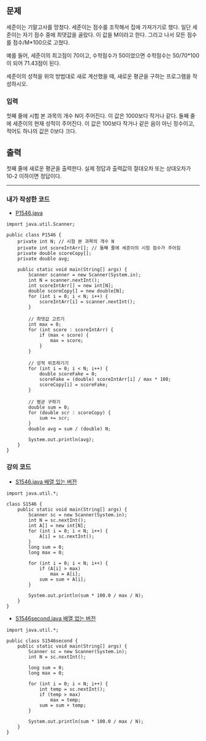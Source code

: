 ## 문제

세준이는 기말고사를 망쳤다. 세준이는 점수를 조작해서 집에 가져가기로 했다. 일단 세준이는 자기 점수 중에 최댓값을 골랐다. 이 값을 M이라고 한다. 그리고 나서 모든 점수를 점수/M*100으로 고쳤다.

예를 들어, 세준이의 최고점이 70이고, 수학점수가 50이었으면 수학점수는 50/70*100이 되어 71.43점이 된다.

세준이의 성적을 위의 방법대로 새로 계산했을 때, 새로운 평균을 구하는 프로그램을 작성하시오.

### 입력

첫째 줄에 시험 본 과목의 개수 N이 주어진다. 이 값은 1000보다 작거나 같다. 둘째 줄에 세준이의 현재 성적이 주어진다. 이 값은 100보다 작거나 같은 음이 아닌 정수이고, 적어도 하나의 값은 0보다 크다.

## 출력

첫째 줄에 새로운 평균을 출력한다. 실제 정답과 출력값의 절대오차 또는 상대오차가 10-2 이하이면 정답이다.


***
### 내가 작성한 코드
- [P1546.java](P1546.java)

```
import java.util.Scanner;

public class P1546 {
    private int N; // 시험 본 과목의 개수 N
    private int scoreIntArr[]; // 둘째 줄에 세준이의 시험 점수가 주어짐
    private double scoreCopy[];
    private double avg;

    public static void main(String[] args) {
        Scanner scanner = new Scanner(System.in);
        int N = scanner.nextInt();
        int scoreIntArr[] = new int[N];
        double scoreCopy[] = new double[N];
        for (int i = 0; i < N; i++) {
            scoreIntArr[i] = scanner.nextInt();
        }

        // 최댓값 고르기
        int max = 0;
        for (int score : scoreIntArr) {
            if (max < score) {
                max = score;
            }
        }

        // 성적 위조하기기
        for (int i = 0; i < N; i++) {
            double scoreFake = 0;
            scoreFake = (double) scoreIntArr[i] / max * 100;
            scoreCopy[i] = scoreFake;
        }

        // 평균 구하기
        double sum = 0;
        for (double scr : scoreCopy) {
            sum += scr;
        }
        double avg = sum / (double) N;

        System.out.println(avg);
    }
}

```

### 강의 코드
- [S1546.java 배열 있는 버전](S1546.java)
```
import java.util.*;

class S1546 {
    public static void main(String[] args) {
        Scanner sc = new Scanner(System.in);
        int N = sc.nextInt();
        int A[] = new int[N];
        for (int i = 0; i < N; i++) {
            A[i] = sc.nextInt();
        }
        long sum = 0;
        long max = 0;

        for (int i = 0; i < N; i++) {
            if (A[i] > max)
                max = A[i];
            sum = sum + A[i];
        }

        System.out.println(sum * 100.0 / max / N);
    }
}
```

- [S1546second.java 배열 없는 버전](S1546second.java)
```
import java.util.*;

public class S1546second {
    public static void main(String[] args) {
        Scanner sc = new Scanner(System.in);
        int N = sc.nextInt();

        long sum = 0;
        long max = 0;

        for (int i = 0; i < N; i++) {
            int temp = sc.nextInt();
            if (temp > max)
                max = temp;
            sum = sum + temp;
        }

        System.out.println(sum * 100.0 / max / N);
    }
}

```
